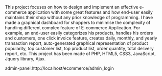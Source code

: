 
This project focuses on how to design and implement an effective e-commerce application with some great features and how end-user easily maintains their shop without any prior knowledge of programming. I have made a graphical dashboard for shoppers to minimise the complexity of handling different complex feature of E-commerce Application. For example,  an end-user easily categorizes his products, handles his orders and customers, one click invoice feature, creates daily, monthly, and yearly transaction report, auto-generated graphical representation of product popularity, top customer list, top product list, order quantity, total delivery report, etc. This project has been made of PHP, HTML5, CSS3, JavaScript, Jquery library, Ajax.

admin-panel:http://localhost/ecommerce/admin_login
